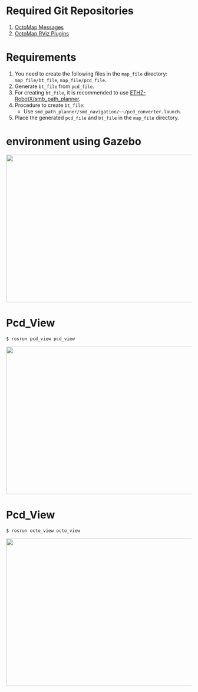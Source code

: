 
# Required Git Repositories
1. [OctoMap Messages](https://github.com/OctoMap/octomap_msgs)
2. [OctoMap RViz Plugins](https://github.com/OctoMap/octomap_rviz_plugins)

# Requirements
1. You need to create the following files in the `map_file` directory: `map_file/bt_file`, `map_file/pcd_file`.
2. Generate `bt_file` from `pcd_file`.
3. For creating `bt_file`, it is recommended to use [ETHZ-RobotX/smb_path_planner](https://github.com/ETHZ-RobotX/smb_path_planner).
4. Procedure to create `bt_file`:
    - Use `smd_path_planner/smd_navigation/~~/pcd_converter.launch`.
5. Place the generated `pcd_file` and `bt_file` in the `map_file` directory.

# environment using Gazebo

<p align = "center">
<img src="https://github.com/dongjineee/OGM/assets/150753899/33f1c73f-0276-4cf1-bafc-91680279bfb2" width="700" height="400"/>
</p>


# Pcd_View

    $ rosrun pcd_view pcd_view

<p align = "center">
<img src="https://github.com/dongjineee/OGM/assets/150753899/bd1ce4e1-7f2b-4bac-911f-3688c296ea00" width="700" height="400"/>
</p>



# Pcd_View

    $ rosrun octo_view octo_view

<p align = "center">
<img src="https://github.com/dongjineee/OGM/assets/150753899/0eb53a2b-b7f8-41ac-acd3-7978ac87e20c" width="700" height="400"/>
</p>



